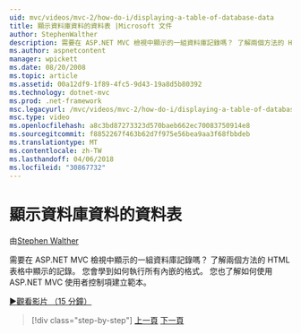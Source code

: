 ```yaml
---
uid: mvc/videos/mvc-2/how-do-i/displaying-a-table-of-database-data
title: 顯示資料庫資料的資料表 |Microsoft 文件
author: StephenWalther
description: 需要在 ASP.NET MVC 檢視中顯示的一組資料庫記錄嗎？ 了解兩個方法的 HTML 表格中顯示的記錄。 您會學到如何執行所有 t...
ms.author: aspnetcontent
manager: wpickett
ms.date: 08/20/2008
ms.topic: article
ms.assetid: 00a12df9-1f89-4fc5-9d43-19a8d5b80392
ms.technology: dotnet-mvc
ms.prod: .net-framework
msc.legacyurl: /mvc/videos/mvc-2/how-do-i/displaying-a-table-of-database-data
msc.type: video
ms.openlocfilehash: a8c3bd87273323d570baeb662ec70083750914e8
ms.sourcegitcommit: f8852267f463b62d7f975e56bea9aa3f68fbbdeb
ms.translationtype: MT
ms.contentlocale: zh-TW
ms.lasthandoff: 04/06/2018
ms.locfileid: "30867732"
---
```

<a name="displaying-a-table-of-database-data"></a>顯示資料庫資料的資料表
====================
由[Stephen Walther](https://github.com/StephenWalther)

需要在 ASP.NET MVC 檢視中顯示的一組資料庫記錄嗎？ 了解兩個方法的 HTML 表格中顯示的記錄。 您會學到如何執行所有內嵌的格式。 您也了解如何使用 ASP.NET MVC 使用者控制項建立範本。

[&#9654;觀看影片 （15 分鐘）](https://channel9.msdn.com/Blogs/ASP-NET-Site-Videos/displaying-a-table-of-database-data)

> [!div class="step-by-step"]
> [上一頁](creating-model-classes-with-linq-to-sql.md)
> [下一頁](what-is-aspnet-mvc-80-minute-technical-video-for-developers-building-nerddinner.md)
